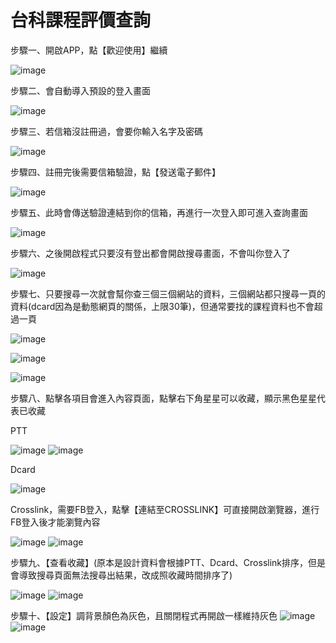 # 台科課程評價查詢

步驟一、開啟APP，點【歡迎使用】繼續

![image](welcom.png)

步驟二、會自動導入預設的登入畫面

![image](logOrsign.png)

步驟三、若信箱沒註冊過，會要你輸入名字及密碼

![image](sign.png)


步驟四、註冊完後需要信箱驗證，點【發送電子郵件】

![image](sendmail.png)

步驟五、此時會傳送驗證連結到你的信箱，再進行一次登入即可進入查詢畫面

![image](notify.png)

步驟六、之後開啟程式只要沒有登出都會開啟搜尋畫面，不會叫你登入了

![image](Search.png)

步驟七、只要搜尋一次就會幫你查三個三個網站的資料，三個網站都只搜尋一頁的資料(dcard因為是動態網頁的關係，上限30筆)，但通常要找的課程資料也不會超過一頁

![image](ptt.png)

![image](dcard.png)

![image](crosslink.png)

步驟八、點擊各項目會進入內容頁面，點擊右下角星星可以收藏，顯示黑色星星代表已收藏

PTT

![image](contentStarOFF.png)
![image](contentStarred.png)

Dcard

![image](contentDcard.png)

Crosslink，需要FB登入，點擊【連結至CROSSLINK】可直接開啟瀏覽器，進行FB登入後才能瀏覽內容

![image](contentCrosslink.png)
![image](CrosslinkSite.png)

步驟九、【查看收藏】(原本是設計資料會根據PTT、Dcard、Crosslink排序，但是會導致搜尋頁面無法搜尋出結果，改成照收藏時間排序了)

![image](three.png)
![image](collect.png)

步驟十、【設定】調背景顏色為灰色，且關閉程式再開啟一樣維持灰色
![image](settings.png)
![image](gray.png)

